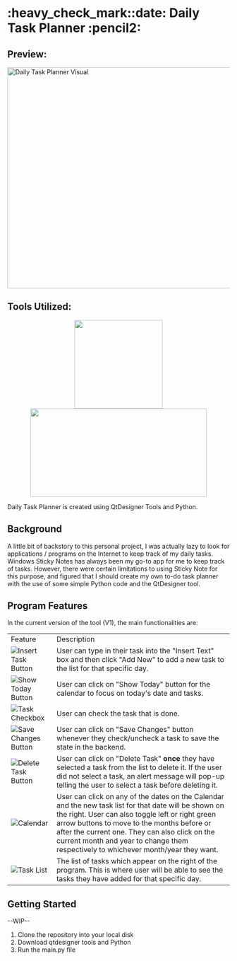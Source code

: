 <h1>:heavy_check_mark::date: Daily Task Planner :pencil2: </h1>

<h2> Preview: </h2>
<img src="https://user-images.githubusercontent.com/89850402/214809955-9dd4d73a-2f6d-4297-868c-b4cdcb1d1bf6.png" width="600px" height="500px" alt="Daily Task Planner Visual">

<h2> Tools Utilized: </h2>
<p align="middle">
<img src=https://user-images.githubusercontent.com/89850402/214812154-068db4a8-4997-4e1f-b57c-27c46d336d9c.png width="200px" height="200px"/>  
<img src=https://user-images.githubusercontent.com/89850402/214812214-8c6af571-cfdc-46ee-9890-a13c188d1b24.png width="400px" height="200px"/>
</p>


<p> Daily Task Planner is created using QtDesigner Tools and Python. </p>

<h2> Background </h2>
<p> A little bit of backstory to this personal project, I was actually lazy to look for applications / programs on the Internet to keep track of my daily tasks. Windows Sticky Notes has always been my go-to app for me to keep track of tasks. However, there were certain limitations to using Sticky Note for this purpose, and figured that I should create my own to-do task planner with the use of some simple Python code and the QtDesigner tool. </p>

<h2> Program Features </h2>
<p> In the current version of the tool (V1), the main functionalities are: </p>
<table>
<tr>
<td> Feature </td>
<td> Description </td>
</tr>
<tr style="width=500px; height=500px"> 
<td> <img src="https://user-images.githubusercontent.com/89850402/214816210-f390806e-a6e7-4f35-a5e0-d312a90f968b.png" alt="Insert Task Button"> </td>
<td> User can type in their task into the "Insert Text" box and then click "Add New" to add a new task to the list for that specific day. </td>
</tr>
<tr> 
<td> <img src="https://user-images.githubusercontent.com/89850402/214818527-885b44de-a206-4d71-824c-3821f9127386.png" alt="Show Today Button"> </td>
<td> User can click on "Show Today" button for the calendar to focus on today's date and tasks. </td>
</tr>
<tr> 
<td> <img src="https://user-images.githubusercontent.com/89850402/214819907-8c998925-f2b9-4a04-96d4-97785e85d07f.png" alt="Task Checkbox"> </td>
<td> User can check the task that is done. </td>
</tr>
<tr> 
<td> <img src="https://user-images.githubusercontent.com/89850402/214818756-3c334a38-1477-4bc1-8599-664b2222fe72.png" alt="Save Changes Button"> </td>
<td> User can click on "Save Changes" button whenever they check/uncheck a task to save the state in the backend. </td>
</tr>
<tr> 
<td> <img src="https://user-images.githubusercontent.com/89850402/214818858-2974eb63-082f-41c5-a2c1-bc48b5e0617f.png" alt="Delete Task Button"> </td>
<td> User can click on "Delete Task" <b>once</b> they have selected a task from the list to delete it. If the user did not select a task, an alert message will pop-up telling the user to select a task before deleting it. </td>
</tr>
<tr> 
<td> <img src="https://user-images.githubusercontent.com/89850402/214819098-55b69378-6b5c-4a04-ba05-c1b575044fdf.png" alt="Calendar"> </td>
<td> User can click on any of the dates on the Calendar and the new task list for that date will be shown on the right. User can also toggle left or right green arrow buttons to move to the months before or after the current one. They can also click on the current month and year to change them respectively to whichever month/year they want. </td>
</tr>
<tr> 
<td> <img src="https://user-images.githubusercontent.com/89850402/214819436-657d10f5-b34c-4a87-aee2-7f3a2946190e.png" alt="Task List"> </td>
<td> The list of tasks which appear on the right of the program. This is where user will be able to see the tasks they have added for that specific day. </td>
</tr>
</table>

<h2> Getting Started </h2>
--WIP--

1. Clone the repository into your local disk
2. Download qtdesigner tools and Python 
3. Run the main.py file 
